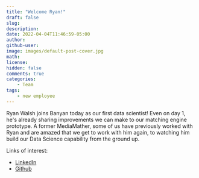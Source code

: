 ```yaml
---
title: "Welcome Ryan!"
draft: false
slug:
description:
date: 2022-04-04T11:46:59-05:00
author:
github-user:
image: images/default-post-cover.jpg
math:
license:
hidden: false
comments: true
categories:
    - Team
tags:
    - new employee
---
```

Ryan Walsh joins Banyan today as our first data scientist! Even on day 1, he's already sharing improvements we can make to our matching engine prototype. A former MediaMather, some of us have previously worked with Ryan and are amazed that we get to work with him again, to watching him build our Data Science capability from the ground up.

Links of interest:

* [LinkedIn](https://www.linkedin.com/in/ryan-walsh-38274613a/)
* [Github](https://github.com/rwalsh03)
